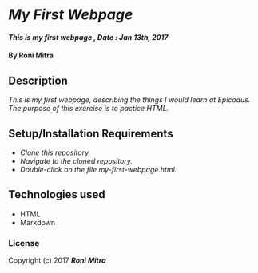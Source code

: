 # _My First Webpage_

#### _This is my first webpage , Date : Jan 13th, 2017_

#### By __**Roni Mitra**__

## Description
_This is my first webpage, describing the things I would learn at Epicodus. The purpose of this exercise is to pactice HTML._

## Setup/Installation Requirements
*  _Clone this repository._
*  _Navigate to the cloned repository._
*  _Double-click on the file my-first-webpage.html._

## Technologies used
* HTML
* Markdown

### License
Copyright (c) 2017 **_Roni Mitra_**
